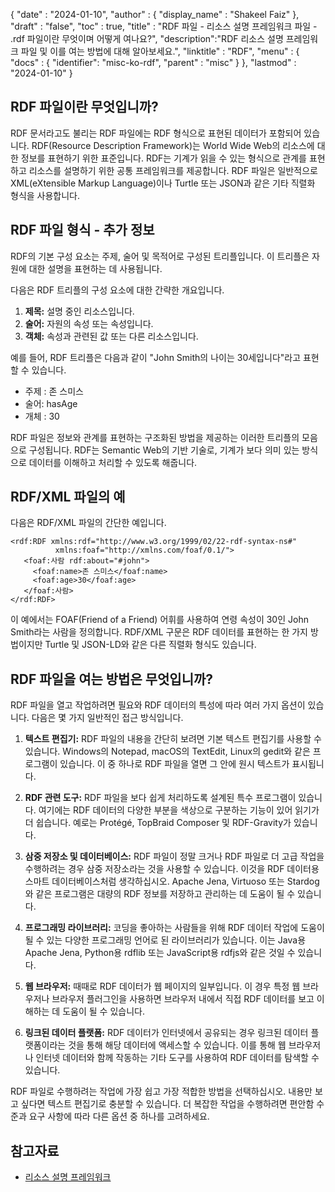 {
  "date" : "2024-01-10",
  "author" : {
    "display_name" : "Shakeel Faiz"
  },
  "draft" : "false",
  "toc" : true,
  "title" : "RDF 파일 - 리소스 설명 프레임워크 파일 - .rdf 파일이란 무엇이며 어떻게 여나요?",
  "description":"RDF 리소스 설명 프레임워크 파일 및 이를 여는 방법에 대해 알아보세요.",
  "linktitle" : "RDF",
  "menu" : {
    "docs" : {
      "identifier": "misc-ko-rdf",
      "parent" : "misc"
    }
  },
  "lastmod" : "2024-01-10"
}

## RDF 파일이란 무엇입니까?

RDF 문서라고도 불리는 RDF 파일에는 RDF 형식으로 표현된 데이터가 포함되어 있습니다. RDF(Resource Description Framework)는 World Wide Web의 리소스에 대한 정보를 표현하기 위한 표준입니다. RDF는 기계가 읽을 수 있는 형식으로 관계를 표현하고 리소스를 설명하기 위한 공통 프레임워크를 제공합니다. RDF 파일은 일반적으로 XML(eXtensible Markup Language)이나 Turtle 또는 JSON과 같은 기타 직렬화 형식을 사용합니다.

## RDF 파일 형식 - 추가 정보

RDF의 기본 구성 요소는 주제, 술어 및 목적어로 구성된 트리플입니다. 이 트리플은 자원에 대한 설명을 표현하는 데 사용됩니다.

다음은 RDF 트리플의 구성 요소에 대한 간략한 개요입니다.

1. **제목:** 설명 중인 리소스입니다.
2. **술어:** 자원의 속성 또는 속성입니다.
3. **객체:** 속성과 관련된 값 또는 다른 리소스입니다.

예를 들어, RDF 트리플은 다음과 같이 "John Smith의 나이는 30세입니다"라고 표현할 수 있습니다.

- 주제 : 존 스미스
- 술어: hasAge
- 개체 : 30

RDF 파일은 정보와 관계를 표현하는 구조화된 방법을 제공하는 이러한 트리플의 모음으로 구성됩니다. RDF는 Semantic Web의 기반 기술로, 기계가 보다 의미 있는 방식으로 데이터를 이해하고 처리할 수 있도록 해줍니다.

## RDF/XML 파일의 예

다음은 RDF/XML 파일의 간단한 예입니다.

````
<rdf:RDF xmlns:rdf="http://www.w3.org/1999/02/22-rdf-syntax-ns#"
          xmlns:foaf="http://xmlns.com/foaf/0.1/">
   <foaf:사람 rdf:about="#john">
     <foaf:name>존 스미스</foaf:name>
     <foaf:age>30</foaf:age>
   </foaf:사람>
</rdf:RDF>
````

이 예에서는 FOAF(Friend of a Friend) 어휘를 사용하여 연령 속성이 30인 John Smith라는 사람을 정의합니다. RDF/XML 구문은 RDF 데이터를 표현하는 한 가지 방법이지만 Turtle 및 JSON-LD와 같은 다른 직렬화 형식도 있습니다.

## RDF 파일을 여는 방법은 무엇입니까?

RDF 파일을 열고 작업하려면 필요와 RDF 데이터의 특성에 따라 여러 가지 옵션이 있습니다. 다음은 몇 가지 일반적인 접근 방식입니다.

1. **텍스트 편집기:** RDF 파일의 내용을 간단히 보려면 기본 텍스트 편집기를 사용할 수 있습니다. Windows의 Notepad, macOS의 TextEdit, Linux의 gedit와 같은 프로그램이 있습니다. 이 중 하나로 RDF 파일을 열면 그 안에 원시 텍스트가 표시됩니다.

2. **RDF 관련 도구:** RDF 파일을 보다 쉽게 처리하도록 설계된 특수 프로그램이 있습니다. 여기에는 RDF 데이터의 다양한 부분을 색상으로 구분하는 기능이 있어 읽기가 더 쉽습니다. 예로는 Protégé, TopBraid Composer 및 RDF-Gravity가 있습니다.

3. **삼중 저장소 및 데이터베이스:** RDF 파일이 정말 크거나 RDF 파일로 더 고급 작업을 수행하려는 경우 삼중 저장소라는 것을 사용할 수 있습니다. 이것을 RDF 데이터용 스마트 데이터베이스처럼 생각하십시오. Apache Jena, Virtuoso 또는 Stardog와 같은 프로그램은 대량의 RDF 정보를 저장하고 관리하는 데 도움이 될 수 있습니다.

4. **프로그래밍 라이브러리:** 코딩을 좋아하는 사람들을 위해 RDF 데이터 작업에 도움이 될 수 있는 다양한 프로그래밍 언어로 된 라이브러리가 있습니다. 이는 Java용 Apache Jena, Python용 rdflib 또는 JavaScript용 rdfjs와 같은 것일 수 있습니다.

5. **웹 브라우저:** 때때로 RDF 데이터가 웹 페이지의 일부입니다. 이 경우 특정 웹 브라우저나 브라우저 플러그인을 사용하면 브라우저 내에서 직접 RDF 데이터를 보고 이해하는 데 도움이 될 수 있습니다.

6. **링크된 데이터 플랫폼:** RDF 데이터가 인터넷에서 공유되는 경우 링크된 데이터 플랫폼이라는 것을 통해 해당 데이터에 액세스할 수 있습니다. 이를 통해 웹 브라우저나 인터넷 데이터와 함께 작동하는 기타 도구를 사용하여 RDF 데이터를 탐색할 수 있습니다.


RDF 파일로 수행하려는 작업에 가장 쉽고 가장 적합한 방법을 선택하십시오. 내용만 보고 싶다면 텍스트 편집기로 충분할 수 있습니다. 더 복잡한 작업을 수행하려면 편안함 수준과 요구 사항에 따라 다른 옵션 중 하나를 고려하세요.

## 참고자료
* [리소스 설명 프레임워크](https://en.wikipedia.org/wiki/Resource_Description_Framework)